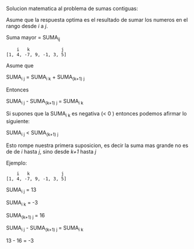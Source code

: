 Solucion matematica al problema de sumas contiguas:

Asume que la respuesta optima es el resultado de sumar los numeros en el rango desde *i* a *j*.

Suma mayor = SUMA<sub>ij</sub>

        i   k            j
    [1, 4, -7, 9, -1, 3, 5]


Asume que

 SUMA<sub>i j</sub> = SUMA<sub>i  k</sub> + SUMA<sub>(k+1) j</sub>

Entonces

SUMA<sub>i j</sub> - SUMA<sub>(k+1) j </sub>= SUMA<sub>i  k</sub>

Si supones que la SUMA<sub>i  k</sub> es negativa (< 0 ) entonces podemos afirmar lo siguiente:

SUMA<sub>i j</sub> < SUMA<sub>(k+1) j </sub>

Esto rompe nuestra primera suposicion, es decir la suma mas grande no es de de *i* hasta *j*, sino desde *k+1* hasta *j*

Ejemplo: 

        i   k            j
    [1, 4, -7, 9, -1, 3, 5]

SUMA<sub>i j</sub> = 13


SUMA<sub>i  k</sub> = -3

SUMA<sub>(k+1) j </sub> = 16

SUMA<sub>i j</sub> - SUMA<sub>(k+1) j </sub>= SUMA<sub>i  k</sub>

13 - 16 = -3